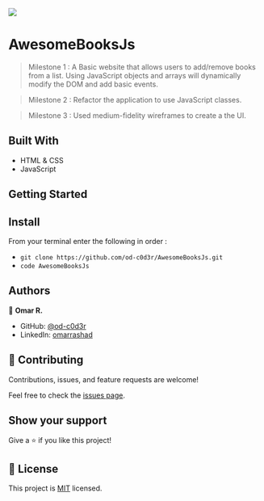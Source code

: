 
![](https://img.shields.io/badge/Microverse-blueviolet)

# AwesomeBooksJs

> Milestone 1 : A Basic website that allows users to add/remove books from a list. Using JavaScript objects and arrays will dynamically modify the DOM and add basic events.

> Milestone 2 : Refactor the application to use JavaScript classes.

> Milestone 3 : Used medium-fidelity wireframes to create a the UI.

## Built With

- HTML & CSS
- JavaScript

## Getting Started

## Install
From your terminal enter the following in order :  
 - `git clone https://github.com/od-c0d3r/AwesomeBooksJs.git`
 - `code AwesomeBooksJs`

## Authors

👤 **Omar R.**

- GitHub: [@od-c0d3r](https://github.com/od-c0d3r)
- LinkedIn: [omarrashad](https://linkedin.com/in/omarrashad)

## 🤝 Contributing

Contributions, issues, and feature requests are welcome!

Feel free to check the [issues page](../../issues/).

## Show your support

Give a ⭐️ if you like this project!

## 📝 License

This project is [MIT](./MIT.md) licensed.
